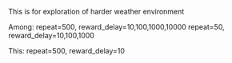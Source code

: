 This is for exploration of harder weather environment

Among:
repeat=500, reward_delay=10,100,1000,10000
repeat=50, reward_delay=10,100,1000

This:
repeat=500, reward_delay=10